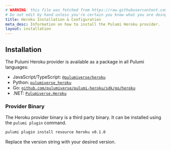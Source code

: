 ```yaml
---
# WARNING: this file was fetched from https://raw.githubusercontent.com/pulumiverse/pulumi-heroku/v1.0.3/docs/installation-configuration.md
# Do not edit by hand unless you're certain you know what you are doing!
title: Heroku Installation & Configuration
meta_desc: Information on how to install the Pulumi Heroku provider.
layout: installation
---
```


## Installation

The Pulumi Heroku provider is available as a package in all Pulumi languages:

* JavaScript/TypeScript: [`@pulumiverse/heroku`](https://www.npmjs.com/package/@pulumiverse/heroku)
* Python: [`pulumiverse_heroku`](https://pypi.org/project/pulumiverse_heroku/)
* Go: [`github.com/pulumiverse/pulumi-heroku/sdk/go/heroku`](https://github.com/pulumiverse/pulumi-heroku/tree/main/sdk/go/heroku)
* .NET: [`Pulumiverse.Heroku`](https://www.nuget.org/packages/Pulumiverse.Heroku)

### Provider Binary

The Heroku provider binary is a third party binary. It can be installed using the `pulumi plugin` command.

```bash
pulumi plugin install resource heroku v0.1.0
```

Replace the version string with your desired version.

